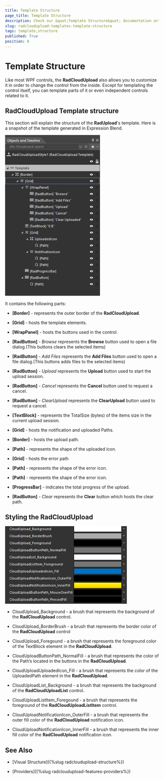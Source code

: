 ```yaml
---
title: Template Structure
page_title: Template Structure
description: Check our &quot;Template Structure&quot; documentation article for the RadCloudUpload WPF control.
slug: radcloudupload-templates-template-structure
tags: template,structure
published: True
position: 0
---
```


# Template Structure



Like most WPF controls, the __RadCloudUpload__ also allows you to customize it in order to change the control from the inside. Except for templating the control itself, you can template parts of it or even independent controls related to it.
      

## RadCloudUpload Template structure

This section will explain the structure of the __RadUpload__'s template. Here is a snapshot of the template generated in Expression Blend.

![cloudupload template structure](images/cloudupload_template_structure.png)

It contains the following parts:

* __[Border]__ - represents the outer border of the __RadCloudUpload__.
            

* __[Grid]__ - hosts the template elements.
                

* __[WrapPanel]__ - hosts the buttons used in the control.
                    

* __[RadButton]__ - *Browse* represents the __Browse__ button used to open a file dialog.(This buttons clears the selected items)
                        

* __[RadButton]__ - *Add Files* represents the __Add Files__ button used to open a file dialog.(This buttons adds files to the selected items)
                        

* __[RadButton]__ - *Upload* represents the __Upload__ button used to start the upload session.
                        

* __[RadButton]__ - *Cancel* represents the __Cancel__ button used to request a cancel.
                        

* __[RadButton]__ - *ClearUpload* represents the __ClearUpload__ button used to request a cancel.
                        

* __[TextBlock]__ - represents the TotalSize (bytes) of the items size in the current upload session.
                    

* __[Grid]__ - hosts the notification and uploaded Paths.
                    

* __[Border]__ - hosts the upload path.
                        

* __[Path]__ - represents the shape of the uploaded icon.
                            

* __[Grid]__ - hosts the error path
                        

* __[Path]__ - represents the shape of the error icon.
                            

* __[Path]__ - represents the shape of the error icon.
                            

* __[ProgressBar]__ - indicates the total progress of the upload.
                    

* __[RadButton]__ - *Clear* represents the __Clear__ button which hosts the clear path.
                  

## Styling the RadCloudUpload

![cloudupload styling](images/cloudupload_styling.png)

* CloudUpload_Background - a brush that represents the background of the __RadCloudUpload__ control.

* CloudUpload_BorderBrush - a brush that represents the border color of the __RadCloudUpload__ control

* CloudUpload_Foregound - a brush that represents the foreground color of the TextBlock element in the __RadCloudUpload__.
          

* CloudUploadButtonPath_NormalFill - a brush that represents the color of the Path’s located in the buttons in the __RadCloudUpload__.
          

* CloudUploadUploadedIcon_Fill  - a brush that represents the color of the UploadedPath element in the __RadCloudUpload__.
          

* CloudUploadList_Background - a brush that represents the background of the __RadCloudUploadList__ control.

* CloudUploadListItem_Foregound - a brush that represents the foreground of the __RadCloudUploadListItem__ control.

* CloudUploadNotificationIcon_OuterFill - a brush that represents the outer fill color of the __RadCloudUpload__ notification icon. 

* CloudUploadNotificationIcon_InnerFill - a brush that represents the inner fill color of the __RadCloudUpload__ notification icon.

## See Also

 * [Visual Structure]({%slug radcloudupload-structure%})

 * [Providers]({%slug radcloudupload-features-providers%})

